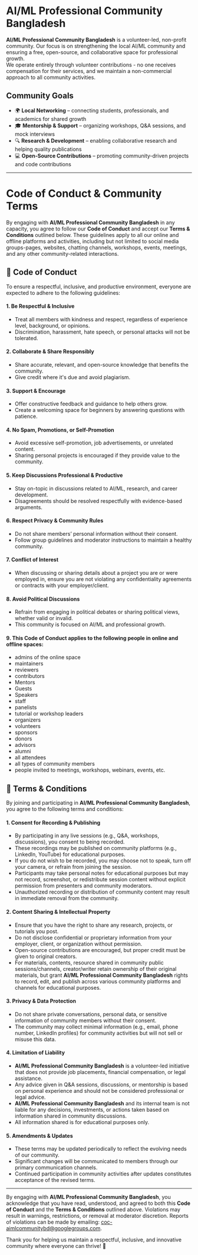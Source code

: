 # AI/ML Professional Community Bangladesh
**AI/ML Professional Community Bangladesh** is a volunteer-led, non-profit community. Our focus is on strengthening the local AI/ML community and ensuring a free, open-source, and collaborative space for professional growth.  
We operate entirely through volunteer contributions - no one receives compensation for their services, and we maintain a non-commercial approach to all community activities.

## **Community Goals**  
* 🌍 **Local Networking** – connecting students, professionals, and academics for shared growth
* 🎓 **Mentorship & Support** – organizing workshops, Q\&A sessions, and mock interviews
* 🔍 **Research & Development** – enabling collaborative research and helping quality publications
* 💻 **Open-Source Contributions** – promoting community-driven projects and code contributions

---

# Code of Conduct & Community Terms

By engaging with **AI/ML Professional Community Bangladesh** in any capacity, you agree to follow our **Code of Conduct** and accept our **Terms & Conditions** outlined below. These guidelines apply to all our online and offline platforms and activities, including but not limited to social media groups-pages, websites, chatting channels, workshops, events, meetings, and any other community-related interactions.


## 🤝 **Code of Conduct**

To ensure a respectful, inclusive, and productive environment, everyone are expected to adhere to the following guidelines:  

#### 1. **Be Respectful & Inclusive**  
   - Treat all members with kindness and respect, regardless of experience level, background, or opinions.  
   - Discrimination, harassment, hate speech, or personal attacks will not be tolerated.  

#### 2. **Collaborate & Share Responsibly**  
   - Share accurate, relevant, and open-source knowledge that benefits the community.  
   - Give credit where it's due and avoid plagiarism.  

#### 3. **Support & Encourage**  
   - Offer constructive feedback and guidance to help others grow.  
   - Create a welcoming space for beginners by answering questions with patience.  

#### 4. **No Spam, Promotions, or Self-Promotion**  
   - Avoid excessive self-promotion, job advertisements, or unrelated content.  
   - Sharing personal projects is encouraged if they provide value to the community.  

#### 5. **Keep Discussions Professional & Productive**  
   - Stay on-topic in discussions related to AI/ML, research, and career development.  
   - Disagreements should be resolved respectfully with evidence-based arguments.  

#### 6. **Respect Privacy & Community Rules**  
   - Do not share members’ personal information without their consent.  
   - Follow group guidelines and moderator instructions to maintain a healthy community.  

#### 7. **Conflict of Interest**
   - When discussing or sharing details about a project you are or were employed in, ensure you are not violating any confidentiality agreements or contracts with your employer/client.  

#### 8. **Avoid Political Discussions**
   - Refrain from engaging in political debates or sharing political views, whether valid or invalid.  
   - This community is focused on AI/ML and professional growth.  

#### 9. **This Code of Conduct applies to the following people in online and offline spaces:**  
- admins of the online space  
- maintainers  
- reviewers  
- contributors  
- Mentors  
- Guests  
- Speakers  
- staff  
- panelists  
- tutorial or workshop leaders  
- organizers  
- volunteers
- sponsors  
- donors  
- advisors
- alumni  
- all attendees
- all types of community members  
- people invited to meetings, workshops, webinars, events, etc.  


## 📄 **Terms & Conditions**

By joining and participating in **AI/ML Professional Community Bangladesh**, you agree to the following terms and conditions:  

#### **1. Consent for Recording & Publishing**  
- By participating in any live sessions (e.g., Q&A, workshops, discussions), you consent to being recorded.  
- These recordings may be published on community platforms (e.g., LinkedIn, YouTube) for educational purposes.  
- If you do not wish to be recorded, you may choose not to speak, turn off your camera, or refrain from joining the session.  
- Participants may take personal notes for educational purposes but may not record, screenshot, or redistribute session content without explicit permission from presenters and community moderators.
- Unauthorized recording or distribution of community content may result in immediate removal from the community.

#### **2. Content Sharing & Intellectual Property**  
- Ensure that you have the right to share any research, projects, or tutorials you post.  
- Do not disclose confidential or proprietary information from your employer, client, or organization without permission.  
- Open-source contributions are encouraged, but proper credit must be given to original creators.
- For materials, contents, resource shared in community public sessions/channels, creator/writer retain ownership of their original materials, but grant **AI/ML Professional Community Bangladesh** rights to record, edit, and publish across various community platforms and channels for educational purposes.  

#### **3. Privacy & Data Protection**  
- Do not share private conversations, personal data, or sensitive information of community members without their consent.  
- The community may collect minimal information (e.g., email, phone number, LinkedIn profiles) for community activities but will not sell or misuse this data.  

#### **4. Limitation of Liability**  
- **AI/ML Professional Community Bangladesh** is a volunteer-led initiative that does not provide job placements, financial compensation, or legal assistance.  
- Any advice given in Q&A sessions, discussions, or mentorship is based on personal experience and should not be considered professional or legal advice.
- **AI/ML Professional Community Bangladesh** and its internal team is not liable for any decisions, investments, or actions taken based on information shared in community discussions.
- All information shared is for educational purposes only.

#### **5. Amendments & Updates**  
- These terms may be updated periodically to reflect the evolving needs of our community.
- Significant changes will be communicated to members through our primary communication channels.
- Continued participation in community activities after updates constitutes acceptance of the revised terms.

---

By engaging with **AI/ML Professional Community Bangladesh**, you acknowledge that you have read, understood, and agreed to both this **Code of Conduct** and the **Terms & Conditions** outlined above. Violations may result in warnings, restrictions, or removal at moderator discretion. Reports of violations can be made by emailing: [coc-aimlcommunitybd@googlegroups.com](mailto:coc-aimlcommunitybd@googlegroups.com).

Thank you for helping us maintain a respectful, inclusive, and innovative community where everyone can thrive! 🤝
